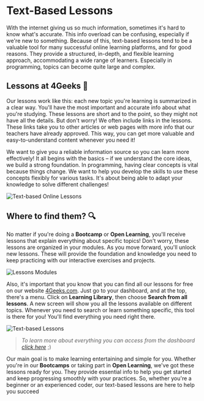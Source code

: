 # Text-Based Lessons

With the internet giving us so much information, sometimes it's hard to know what's accurate. This info overload can be confusing, especially if we're new to something. Because of this, text-based lessons tend to be a valuable tool for many successful online learning platforms, and for good reasons. They provide a structured, in-depth, and flexible learning approach, accommodating a wide range of learners. Especially in programming, topics can become quite large and complex.

## Lessons at 4Geeks 📖

Our lessons work like this: each new topic you're learning is summarized in a clear way. You'll have the most important and accurate info about what you're studying. These lessons are short and to the point, so they might not have all the details. But don't worry! We often include links in the lessons. These links take you to other articles or web pages with more info that our teachers have already approved. This way, you can get more valuable and easy-to-understand content whenever you need it!

We want to give you a reliable information source so you can learn more effectively! It all begins with the basics – if we understand the core ideas, we build a strong foundation. In programming, having clear concepts is vital because things change. We want to help you develop the skills to use these concepts flexibly for various tasks. It's about being able to adapt your knowledge to solve different challenges!

![Text-based Online Lessons](https://breathecode.herokuapp.com/v1/media/file/online-lessons-png?raw=true)

## Where to find them? 🔍

No matter if you're doing a **Bootcamp** or **Open Learning**, you'll receive lessons that explain everything about specific topics! Don't worry, these lessons are organized in your modules. As you move forward, you'll unlock new lessons. These will provide the foundation and knowledge you need to keep practicing with our interactive exercises and projects.                   

![Lessons Modules](https://breathecode.herokuapp.com/v1/media/file/lesson-modules-png?raw=true)

Also, it's important that you know that you can find all our lessons for free on our website [4Geeks.com](https://4geeks.com/choose-program). Just go to your dashboard, and at the top, there's a menu. Click on **Learning Library**, then choose **Search from all lessons**. A new screen will show you all the lessons available on different topics. Whenever you need to search or learn something specific, this tool is there for you! You'll find everything you need right there.

![Text-based Lessons](https://breathecode.herokuapp.com/v1/media/file/text-based-lessons-png?raw=true)

> *To learn more about everything you can access from the dashboard [click here]()* ;)

Our main goal is to make learning entertaining and simple for you. Whether you're in our **Bootcamps** or taking part in **Open Learning**, we've got these lessons ready for you. They provide essential info to help you get started and keep progressing smoothly with your practices. So, whether you're a beginner or an experienced coder, our text-based lessons are here to help you succeed
